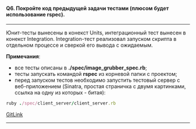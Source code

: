 #### Q6. Покройте код предыдущей задачи тестами (плюсом будет использование rspec).

---

Юнит-тесты вынесены в конекст Units, интеграционный тест вынесен в конекст Integration. Integration-тест реализовал запуском скрипта в отдельном процессе и сверкой его вывода с ожидаемым.

**Примечания**:

- все тесты описаны в **./spec/image_grubber_spec.rb**;
- тесты запускать командой **rspec** из корневой папки с проектом;
- перед запуском тестов необходимо запустить тестовый сервер с веб-приложением (Sinatra, простая страничка с двумя картинками, ссылка на одну из которых - битая):

```ruby
ruby ./spec/client_server/client_server.rb
```

[GitLink]()

---